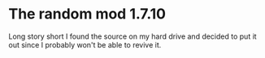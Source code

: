 # The random mod 1.7.10

Long story short I found the source on my hard drive and decided to put it out since I probably won't be able to revive it.
